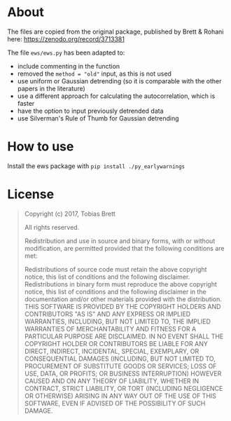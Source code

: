 # About

The files are copied from the original package, published by Brett & Rohani here: https://zenodo.org/record/3713381

The file `ews/ews.py` has been adapted to:
- include commenting in the function 
- removed the `method = "old"` input, as this is not used
- use uniform or Gaussian detrending (so it is comparable with the other papers in the literature)
- use a different approach for calculating the autocorrelation, which is faster
- have the option to input previously detrended data
- use Silverman's Rule of Thumb for Gaussian detrending

# How to use

Install the ews package with `pip install ./py_earlywarnings`

# License 

> Copyright (c) 2017, Tobias Brett
>
> All rights reserved.
>
> Redistribution and use in source and binary forms, with or without modification, are permitted provided that the following conditions are met:
>
> Redistributions of source code must retain the above copyright notice, this list of conditions and the following disclaimer.
> Redistributions in binary form must reproduce the above copyright notice, this list of conditions and the following disclaimer in the documentation and/or other materials provided with the distribution.
> THIS SOFTWARE IS PROVIDED BY THE COPYRIGHT HOLDERS AND CONTRIBUTORS "AS IS" AND ANY EXPRESS OR IMPLIED WARRANTIES, INCLUDING, BUT NOT LIMITED TO, THE IMPLIED WARRANTIES OF MERCHANTABILITY AND FITNESS FOR A PARTICULAR PURPOSE ARE DISCLAIMED. IN NO EVENT SHALL THE COPYRIGHT HOLDER OR CONTRIBUTORS BE LIABLE FOR ANY DIRECT, INDIRECT, INCIDENTAL, SPECIAL, EXEMPLARY, OR CONSEQUENTIAL DAMAGES (INCLUDING, BUT NOT LIMITED TO, PROCUREMENT OF SUBSTITUTE GOODS OR SERVICES; LOSS OF USE, DATA, OR PROFITS; OR BUSINESS INTERRUPTION) HOWEVER CAUSED AND ON ANY THEORY OF LIABILITY, WHETHER IN CONTRACT, STRICT LIABILITY, OR TORT (INCLUDING NEGLIGENCE OR OTHERWISE) ARISING IN ANY WAY OUT OF THE USE OF THIS SOFTWARE, EVEN IF ADVISED OF THE POSSIBILITY OF SUCH DAMAGE.